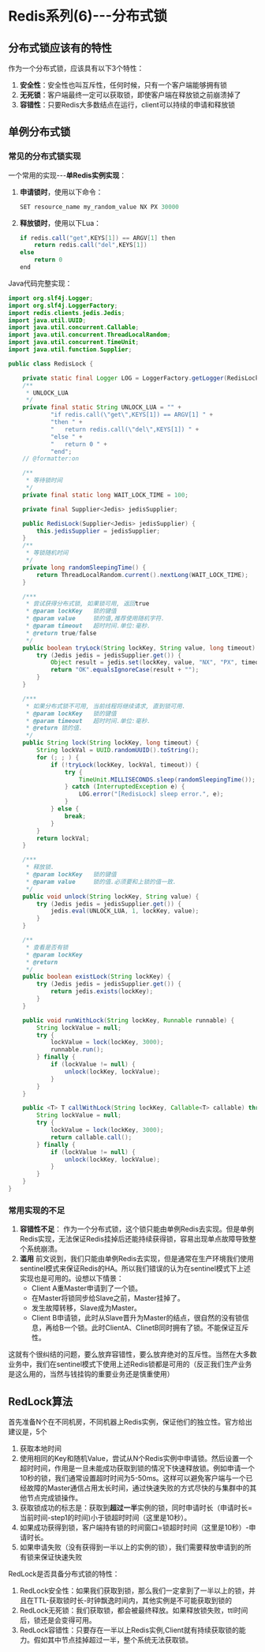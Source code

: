 # Redis系列(6)---分布式锁

## 分布式锁应该有的特性
作为一个分布式锁，应该具有以下3个特性：
1. **安全性**：安全性也叫互斥性，任何时候，只有一个客户端能够拥有锁
2. **无死锁**：客户端最终一定可以获取锁，即使客户端在释放锁之前崩溃掉了
3. **容错性**：只要Redis大多数结点在运行，client可以持续的申请和释放锁

## 单例分布式锁

### 常见的分布式锁实现

一个常用的实现---**单Redis实例实现**：

1. **申请锁时**，使用以下命令：
    ```java
    SET resource_name my_random_value NX PX 30000
    ```
2. **释放锁时**，使用以下Lua：
    ```java
    if redis.call("get",KEYS[1]) == ARGV[1] then
        return redis.call("del",KEYS[1])
    else
        return 0
    end   
    ```
Java代码完整实现：
```java
import org.slf4j.Logger;
import org.slf4j.LoggerFactory;
import redis.clients.jedis.Jedis;
import java.util.UUID;
import java.util.concurrent.Callable;
import java.util.concurrent.ThreadLocalRandom;
import java.util.concurrent.TimeUnit;
import java.util.function.Supplier;

public class RedisLock {

    private static final Logger LOG = LoggerFactory.getLogger(RedisLock.class);
    /**
     * UNLOCK_LUA
     */
    private final static String UNLOCK_LUA = "" +
            "if redis.call(\"get\",KEYS[1]) == ARGV[1] " +
            "then " +
            "   return redis.call(\"del\",KEYS[1]) " +
            "else " +
            "   return 0 " +
            "end";
    // @formatter:on

    /**
     * 等待锁时间
     */
    private final static long WAIT_LOCK_TIME = 100;

    private final Supplier<Jedis> jedisSupplier;

    public RedisLock(Supplier<Jedis> jedisSupplier) {
        this.jedisSupplier = jedisSupplier;
    }
    /**
     * 等锁随机时间
     */
    private long randomSleepingTime() {
        return ThreadLocalRandom.current().nextLong(WAIT_LOCK_TIME);
    }

    /***
     * 尝试获得分布式锁, 如果锁可用, 返回true
     * @param lockKey   锁的键值
     * @param value     锁的值,推荐使用随机字符.
     * @param timeout   超时时间.单位:毫秒.
     * @return true/false
     */
    public boolean tryLock(String lockKey, String value, long timeout) {
        try (Jedis jedis = jedisSupplier.get()) {
            Object result = jedis.set(lockKey, value, "NX", "PX", timeout);
            return "OK".equalsIgnoreCase(result + "");
        }
    }

    /***
     * 如果分布式锁不可用, 当前线程将继续请求, 直到锁可用.
     * @param lockKey   锁的键值
     * @param timeout   超时时间.单位:毫秒.
     * @return 锁的值.
     */
    public String lock(String lockKey, long timeout) {
        String lockVal = UUID.randomUUID().toString();
        for (; ; ) {
            if (!tryLock(lockKey, lockVal, timeout)) {
                try {
                    TimeUnit.MILLISECONDS.sleep(randomSleepingTime());
                } catch (InterruptedException e) {
                    LOG.error("[RedisLock] sleep error.", e);
                }
            } else {
                break;
            }
        }
        return lockVal;
    }

    /***
     * 释放锁.
     * @param lockKey   锁的键值
     * @param value     锁的值.必须要和上锁的值一致.
     */
    public void unlock(String lockKey, String value) {
        try (Jedis jedis = jedisSupplier.get()) {
            jedis.eval(UNLOCK_LUA, 1, lockKey, value);
        }
    }

    /**
     * 查看是否有锁
     * @param lockKey
     * @return
     */
    public boolean existLock(String lockKey) {
        try (Jedis jedis = jedisSupplier.get()) {
            return jedis.exists(lockKey);
        }
    }

    public void runWithLock(String lockKey, Runnable runnable) {
        String lockValue = null;
        try {
            lockValue = lock(lockKey, 3000);
            runnable.run();
        } finally {
            if (lockValue != null) {
                unlock(lockKey, lockValue);
            }
        }
    }

    public <T> T callWithLock(String lockKey, Callable<T> callable) throws Exception {
        String lockValue = null;
        try {
            lockValue = lock(lockKey, 3000);
            return callable.call();
        } finally {
            if (lockValue != null) {
                unlock(lockKey, lockValue);
            }
        }
    }
}

```
### 常用实现的不足
1. **容错性不足**：
    作为一个分布式锁，这个锁只能由单例Redis去实现。但是单例Redis实现，无法保证Redis挂掉后还能持续获得锁，容易出现单点故障导致整个系统崩溃。
2. **滥用**
    前文说到，我们只能由单例Redis去实现，但是通常在生产环境我们使用sentinel模式来保证Redis的HA。所以我们错误的认为在sentinel模式下上述实现也是可用的。设想以下情景：
    * Client A重Master申请到了一个锁。
    * 在Master将锁同步给Slave之前，Master挂掉了。
    * 发生故障转移，Slave成为Master。
    * Client B申请锁，此时从Slave晋升为Master的结点，很自然的没有锁信息，再给B一个锁。此时ClientA、ClinetB同时拥有了锁。不能保证互斥性。

这就有个很纠结的问题，要么放弃容错性，要么放弃绝对的互斥性。当然在大多数业务中，我们在sentinel模式下使用上述Redis锁都是可用的（反正我们生产业务是这么用的，当然与钱挂钩的重要业务还是慎重使用）

## RedLock算法
首先准备N个在不同机房，不同机器上Redis实例，保证他们的独立性。官方给出建议是，5个

1. 获取本地时间
2. 使用相同的Key和随机Value，尝试从N个Redis实例中申请锁。然后设置一个超时时间，作用是一旦未能成功获取到锁的情况下快速释放锁。例如申请一个10秒的锁，我们通常设置超时时间为5-50ms。这样可以避免客户端与一个已经故障的Master通信占用太长时间，通过快速失败的方式尽快的与集群中的其他节点完成锁操作。
3. 获取锁成功的标志是：获取到**超过一半**实例的锁，同时申请时长（申请时长=当前时间-step1的时间)小于锁超时时间（这里是10秒）。
4. 如果成功获得到锁，客户端持有锁的时间窗口=锁超时时间（这里是10秒）-申请时长。
5. 如果申请失败（没有获得到一半以上的实例的锁），我们需要释放申请到的所有锁来保证快速失败


RedLock是否具备分布式锁的特性：
1. RedLock安全性：如果我们获取到锁，那么我们一定拿到了一半以上的锁，并且在TTL-获取锁时长-时钟飘逸时间内，其他实例是不可能获取到锁的
2. RedLock无死锁：我们获取锁，都会被最终释放。如果释放锁失败，ttl时间后，锁还是会变得可用。
3. RedLock容错性：只要存在一半以上Redis实例,Client就有持续获取锁的能力。假如其中节点挂掉超过一半，整个系统无法获取锁。
